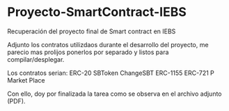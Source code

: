 # Proyecto-SmartContract-IEBS
Recuperación del proyecto final de Smart contract en IEBS

Adjunto los contratos utilizdaos durante el desarrollo del proyecto, me parecio mas prolijos ponerlos por separado y listos para compilar/desplegar.

Los contratos serian:
ERC-20 SBToken
ChangeSBT
ERC-1155
ERC-721 P
Market Place

Con ello, doy por finalizada la tarea como se observa en el archivo adjunto (PDF).
